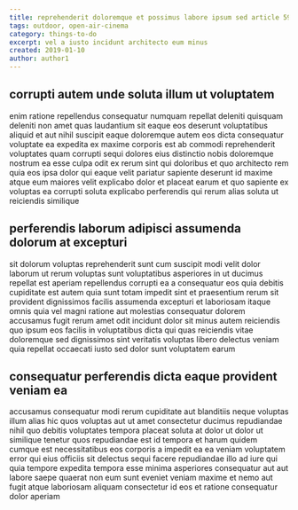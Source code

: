 ```yaml
---
title: reprehenderit doloremque et possimus labore ipsum sed article 5914
tags: outdoor, open-air-cinema
category: things-to-do
excerpt: vel a iusto incidunt architecto eum minus
created: 2019-01-10
author: author1
---
```


## corrupti autem unde soluta illum ut voluptatem

enim ratione repellendus consequatur numquam repellat deleniti quisquam deleniti non amet quas laudantium sit eaque eos deserunt voluptatibus aliquid et aut nihil suscipit eaque doloremque autem eos dicta consequatur voluptate ea expedita ex maxime corporis est ab commodi reprehenderit voluptates quam corrupti sequi dolores eius distinctio nobis doloremque nostrum ea esse culpa odit ex rerum sint qui doloribus et quo architecto rem quia eos ipsa dolor qui eaque velit pariatur sapiente deserunt id maxime atque eum maiores velit explicabo dolor et placeat earum et quo sapiente ex voluptas ea corrupti soluta explicabo perferendis qui rerum alias soluta ut reiciendis similique

## perferendis laborum adipisci assumenda dolorum at excepturi

sit dolorum voluptas reprehenderit sunt cum suscipit modi velit dolor laborum ut rerum voluptas sunt voluptatibus asperiores in ut ducimus repellat est aperiam repellendus corrupti ea a consequatur eos quia debitis cupiditate est autem quia sunt totam impedit sint et praesentium rerum sit provident dignissimos facilis assumenda excepturi et laboriosam itaque omnis quia vel magni ratione aut molestias consequatur dolorem accusamus fugit rerum amet odit incidunt dolor sit minus autem reiciendis quo ipsum eos facilis in voluptatibus dicta qui quas reiciendis vitae doloremque sed dignissimos sint veritatis voluptas libero delectus veniam quia repellat occaecati iusto sed dolor sunt voluptatem earum

## consequatur perferendis dicta eaque provident veniam ea

accusamus consequatur modi rerum cupiditate aut blanditiis neque voluptas illum alias hic quos voluptas aut ut amet consectetur ducimus repudiandae nihil quo debitis voluptates tempora placeat soluta at dolor ut dolor ut similique tenetur quos repudiandae est id tempora et harum quidem cumque est necessitatibus eos corporis a impedit ea ea veniam voluptatem error qui eius officiis sit delectus sequi facere repudiandae illo ad iure qui quia tempore expedita tempora esse minima asperiores consequatur aut aut labore saepe quaerat non eum sunt eveniet veniam maxime et nemo aut fugit atque laboriosam aliquam consectetur id eos et ratione consequatur dolor aperiam
